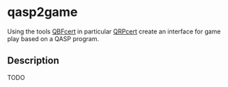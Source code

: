 # qasp2game
Using the tools
[QBFcert](http://fmv.jku.at/qbfcert/) in particular
[QRPcert](http://fmv.jku.at/qrpcert/)
create an interface for game play based on a QASP program.

## Description

TODO
